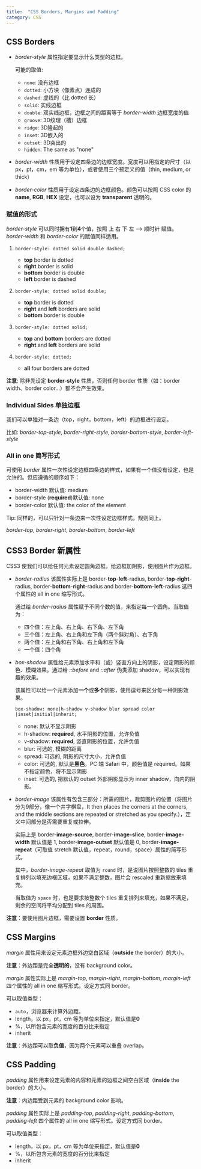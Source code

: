 ```yaml
---
title:  "CSS Borders, Margins and Padding"
category: CSS
---
```


## CSS Borders

+ _border-style_ 属性指定要显示什么类型的边框。

    可能的取值:

    + `none`: 没有边框
    + `dotted`: 小方块（像素点）连成的
    + `dashed`: 虚线的（比 dotted 长）
    + `solid`: 实线边框
    + `double`: 双实线边框，边框之间的距离等于 _border-width_ 边框宽度的值
    + `groove`: 3D纹理（槽）边框
    + `ridge`: 3D隆起的
    + `inset`: 3D嵌入的
    + `outset`: 3D突出的
    + `hidden`: The same as "none"

+ _border-width_ 性质用于设定四条边的边框宽度。宽度可以用指定的尺寸（以 px，pt，cm，em 等为单位），或者使用三个预定义的值（thin, medium, or thick）
+ _border-color_ 性质用于设定四条边的边框颜色。颜色可以按照 CSS color 的 **name**, **RGB**, **HEX** 设定，也可以设为 **transparent** 透明的。

<!--more-->

### 赋值的形式

_border-style_ 可以同时拥有**1**到**4**个值，按照 <span class="blue-text">上 右 下 左 --> 顺时针</span> 赋值。_border-width_ 和 _border-color_ 的赋值同样适用。

1. `border-style: dotted solid double dashed;`

    + **top** border is dotted
    + **right** border is solid
    + **bottom** border is double
    + **left** border is dashed

2. `border-style: dotted solid double;`

    + **top** border is dotted
    + **right** and **left** borders are solid
    + **bottom** border is double

3. `border-style: dotted solid;`

    + **top** and **bottom** borders are dotted
    + **right** and **left** borders are solid

4. `border-style: dotted;`

    + **all** four borders are dotted

**注意**: <span class="blue-text">除非先设定 **border-style** 性质，否则任何 border 性质（如：border width、border color...）都不会产生效果</span>。

### Individual Sides 单独边框

我们可以单独对一条边（top，right，bottom，left）的边框进行设定。

比如: _border-top-style_, _border-right-style_, _border-bottom-style_, _border-left-style_

### All in one 简写形式

可使用 _border_ 属性一次性设定边框四条边的样式，如果有一个值没有设定，也是允许的。但应遵循的顺序如下：

+ border-width 默认值: medium
+ border-style (**required**)默认值: none
+ border-color 默认值: the color of the element
 
Tip: 同样的，可以只针对一条边来一次性设定边框样式。规则同上。

_border-top_, _border-right_, _border-bottom_, _border-left_

## CSS3 Border 新属性

CSS3 使我们可以给任何元素设定圆角边框，给边框加阴影，使用图片作为边框。

+ _border-radius_ 该属性实际上是 border-**top**-**left**-radius, border-**top**-**right**-radius, border-**bottom**-**right**-radius and border-**bottom**-**left**-radius 这四个属性的 all in one 缩写形式。

    通过给 _border-radius_ 属性赋予不同个数的值，来指定每一个圆角。当取值为：

    + 四个值：左上角、右上角、右下角、左下角
    + 三个值：左上角、右上角和左下角（两个斜对角）、右下角
    + 两个值：左上角和右下角、右上角和左下角
    + 一个值：四个角

+ _box-shadow_ 属性给元素添加水平和（或）竖直方向上的阴影，设定阴影的颜色、模糊效果。通过给 _::before_ and _::after_ 伪类添加 shadow，可以实现有趣的效果。

    该属性可以给一个元素添加**一个**或**多个**阴影，使用逗号来区分每一种阴影效果。

    `box-shadow: none|h-shadow v-shadow blur spread color |inset|initial|inherit;`

    + none: 默认不显示阴影
    + h-shadow: **required**, 水平阴影的位置，允许负值
    + v-shadow: **required**, 竖直阴影的位置，允许负值
    + blur: 可选的, 模糊的距离
    + spread: 可选的, 阴影的尺寸大小，允许负值
    + color: 可选的, 默认是**黑色**，<span class="blue-text">PC 端 Safari 中，颜色值是 required。如果不指定颜色，将不显示阴影</span>
    + inset: 可选的, 把默认的 outset 外部阴影显示为 inner shadow，向内的阴影。

+ _border-image_ 该属性有包含三部分：所需的图片，裁剪图片的位置（将图片分为9部分，像一个井字棋盘，It then places the corners at the corners, and the middle sections are repeated or stretched as you specify.），定义中间部分是否需要重复或拉伸。

    实际上是 border-**image-source**, border-**image-slice**, border-**image-width** 默认值是 1, border-**image-outset** 默认值是 0, border-**image-repeat**（可取值 stretch 默认值，repeat，round，space）属性的简写形式。

    其中，_border-image-repeat_ 取值为 `round` 时，是说图片按照整数的 tiles 重复排列以填充边框区域，如果不满足整数，图片会 rescaled 重新缩放来填充。

    当取值为 `space` 时，也是要求按整数个 tiles 重复排列来填充，如果不满足，剩余的空间将平均分配到 tiles 的周围。

**注意**：<span class="blue-text">要使用图片边框，需要设置 **border** 性质</span>。

## CSS Margins

_margin_ 属性用来设定元素边框外边空白区域（**outside** the border）的大小。

**注意**：<span class="blue-text">外边距是完全**透明的**，没有 background color</span>。

_margin_ 属性实际上是 _margin-top_, _margin-right_, _margin-bottom_, _margin-left_ 四个属性的 all in one 缩写形式。设定方式同 border。

可以取值类型：

+ `auto`，浏览器来计算外边距。
+ length，以 px，pt，cm 等为单位来指定，默认值是**0**
+ %，以所包含元素的宽度的百分比来指定
+ inherit

**注意**：<span class="blue-text">外边距可以取**负值**，因为两个元素可以重叠 overlap</span>。

## CSS Padding

_padding_ 属性用来设定元素的内容和元素的边框之间空白区域（**inside** the border）的大小。

**注意**：<span class="blue-text">内边距受到元素的 background color 影响</span>。

_padding_ 属性实际上是 _padding-top_, _padding-right_, _padding-bottom_, _padding-left_ 四个属性的 all in one 缩写形式。设定方式同 border。

可以取值类型：

+ length，以 px，pt，cm 等为单位来指定，默认值是**0**
+ %，以所包含元素的宽度的百分比来指定
+ inherit
